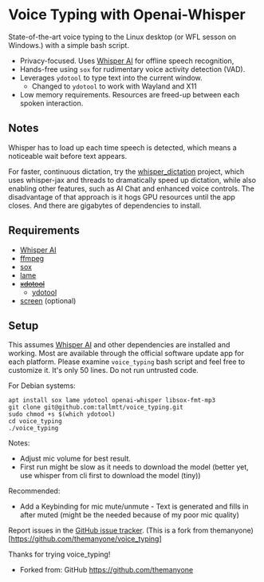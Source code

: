# Voice Typing with Openai-Whisper

State-of-the-art voice typing to the Linux desktop (or WFL sesson on Windows.) with a simple bash script.

- Privacy-focused. Uses [Whisper AI](https://github.com/openai/whisper) for offline speech recognition,
- Hands-free using `sox` for rudimentary voice activity detection (VAD).
- Leverages `ydotool` to type text into the current window.
  - Changed to `ydotool` to work with Wayland and X11
- Low memory requirements. Resources are freed-up between each spoken interaction.

## Notes

Whisper has to load up each time speech is detected, which means a noticeable wait before text appears.

For faster, continuous dictation, try the [whisper_dictation](https://github.com/themanyone/whisper_dictation.git) project, which uses whisper-jax and threads to dramatically speed up dictation, while also enabling other features, such as AI Chat and enhanced voice controls. The disadvantage of that approach is it hogs GPU resources until the app closes. And there are gigabytes of dependencies to install.

## Requirements
- [Whisper AI](https://github.com/openai/whisper)
- [ffmpeg](https://ffmpeg.org/)
- [sox](https://sox.sourceforge.net/)
- [lame](https://lame.sourceforge.io/)
- <del>[xdotool](https://github.com/jordansissel/xdotool)</del>
  - [ydotool](https://github.com/ReimuNotMoe/ydotool)
- [screen](https://linuxize.com/post/how-to-use-linux-screen/) (optional)

## Setup

This assumes [Whisper AI](https://github.com/openai/whisper) and other dependencies are installed and working. Most are available through the official software update app for each platform. Please examine `voice_typing` bash script and feel free to customize it. It's only 50 lines. Do not run untrusted code.

For Debian systems:
```
apt install sox lame ydotool openai-whisper libsox-fmt-mp3
git clone git@github.com:tallmtt/voice_typing.git
sudo chmod +s $(which ydotool)
cd voice_typing
./voice_typing
```
Notes:
- Adjust mic volume for best result.
- First run might be slow as it needs to download the model (better yet, use whisper from cli first to download the model (tiny))

Recommended:
- Add a Keybinding for mic mute/unmute - Text is generated and fills in after muted (might be the needed because of my poor mic quality)

Report issues in the [GitHub issue tracker](https://github.com/tallmtt/voice_typing/issues). (This is a fork from themanyone)[https://github.com/themanyone/voice_typing]

Thanks for trying voice_typing!
- Forked from: GitHub https://github.com/themanyone
